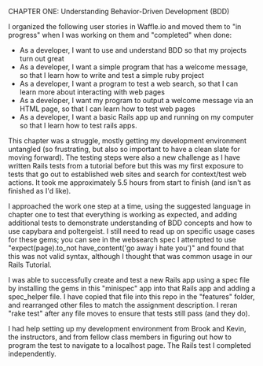 CHAPTER ONE: Understanding Behavior-Driven Development (BDD)

I organized the following user stories in Waffle.io and moved them to "in progress" when I was working on them and "completed" when done:
* As a developer, I want to use and understand BDD so that my projects turn out great
* As a developer, I want a simple program that has a welcome message, so that I learn how to write and test a simple ruby project
* As a developer, I want a program to test a web search, so that I can learn more about interacting with web pages
* As a developer, I want my program to output a welcome message via an HTML page, so that I can learn how to test web pages
* As a developer, I want a basic Rails app up and running on my computer so that I learn how to test rails apps.

This chapter was a struggle, mostly getting my development environment untangled (so frustrating, but also so important to have a clean slate for moving forward). The testing steps were also a new challenge as I have written Rails tests from a tutorial before but this was my first exposure to tests that go out to established web sites and search for context/test web actions. It took me approximately 5.5 hours from start to finish (and isn't as finished as I'd like).

I approached the work one step at a time, using the suggested language in chapter one to test that everything is working as expected, and adding additional tests to demonstrate understanding of BDD concepts and how to use capybara and poltergeist. I still need to read up on specific usage cases for these gems; you can see in the websearch spec I attempted to use "expect(page).to_not have_content('go away i hate you')" and found that this was not valid syntax, although I thought that was common usage in our Rails Tutorial.

I was able to successfully create and test a new Rails app using a spec file by installing the gems in this "minispec" app into that Rails app and adding a spec_helper file. I have copied that file into this repo in the "features" folder, and rearranged other files to match the assignment description. I reran "rake test" after any file moves to ensure that tests still pass (and they do).

I had help setting up my development environment from Brook and Kevin, the instructors, and from fellow class members in figuring out how to program the test to navigate to a localhost page. The Rails test I completed independently.
